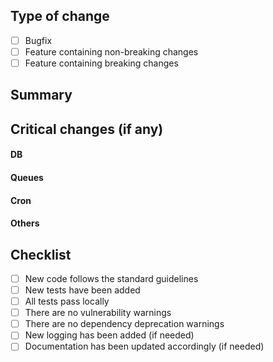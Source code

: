 ## Type of change
- [ ] Bugfix
- [ ] Feature containing non-breaking changes
- [ ] Feature containing breaking changes

## Summary


## Critical changes (if any)
#### DB 

#### Queues

#### Cron 

#### Others


## Checklist
- [ ] New code follows the standard guidelines
- [ ] New tests have been added
- [ ] All tests pass locally
- [ ] There are no vulnerability warnings
- [ ] There are no dependency deprecation warnings
- [ ] New logging has been added (if needed)
- [ ] Documentation has been updated accordingly (if needed)

